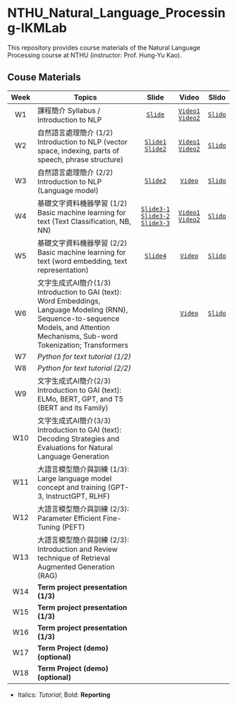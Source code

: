 # NTHU_Natural_Language_Processing-IKMLab

This repository provides course materials of the Natural Language Processing course at NTHU (instructor: Prof. Hung-Yu Kao).

## Couse Materials

| Week | Topics | Slide | Video | Slido |
|:-:|---|:-:|:-:|:-:|
|W1 | 課程簡介 Syllabus / Introduction to NLP | [`Slide`](./Slides/W0_Syllabus.pdf) | [`Video1`](https://www.youtube.com/live/oZHHnuFVHtk) [`Video2`](https://www.youtube.com/live/PW-6nELZNhg)| [`Slido`](https://app.sli.do/event/wvKBbisHUsMsKXHH2wJfW3)
|W2 | 自然語言處理簡介 (1/2) Introduction to NLP (vector space, indexing, parts of speech, phrase structure) | [`Slide1`](./Slides/W1_NLP_brief.pdf) [`Slide2`](./Slides/W2_Word%20embeddings%20and%20Language%20Modeling%20(RNN).pdf)|  [`Video1`](https://www.youtube.com/live/jBKUDUbeOkE) [`Video2`](https://www.youtube.com/live/wmUOivdJb6M) | [`Slido`](https://app.sli.do/event/dKD1f7KsoB3JGYgeQ6SBkF)
|W3 | 自然語言處理簡介 (2/2) Introduction to NLP (Language model) | [`Slide2`](./Slides/W2_Word%20embeddings%20and%20Language%20Modeling%20(RNN).pdf) | [`Video`](https://youtube.com/live/4pvbArJ5JtM) | [`Slido`](https://app.sli.do/event/dKD1f7KsoB3JGYgeQ6SBkF)
|W4 | 基礎文字資料機器學習 (1/2) Basic machine learning for text (Text Classification, NB, NN) | [`Slide3-1`](./Slides/W3_Sequence-to-sequence%20Models%20and%20Attention%20Mechanisms.pdf) [`Slide3-2`](./Slides/W3_subword.pdf) [`Slide3-3`](./Slides/W3_Transformers.pdf) | [`Video1`](https://youtube.com/live/MNYs4Skugsk) [`Video2`](https://www.youtube.com/live/TdrAnUMqmA4) | [`Slido`](https://app.sli.do/event/dKD1f7KsoB3JGYgeQ6SBkF)
|W5 | 基礎文字資料機器學習 (2/2) Basic machine learning for text (word embedding, text representation) | [`Slide4`](./Slides/W4_bert_and_its_family.pdf) | [`Video`](https://youtube.com/live/stD4aeNi9o4) | [`Slido`](https://app.sli.do/event/dKD1f7KsoB3JGYgeQ6SBkF)
|W6 | 文字生成式AI簡介(1/3) Introduction to GAI (text): Word Embeddings, Language Modeling (RNN), Sequence-to-sequence Models, and Attention Mechanisms, Sub-word Tokenization; Transformers | | [`Video`](https://youtube.com/live/LxUTwOTnQFQ) | [`Slido`](https://app.sli.do/event/dKD1f7KsoB3JGYgeQ6SBkF) 
|W7 | *Python for text tutorial (1/2)* |
|W8 | *Python for text tutorial (2/2)* |
|W9 | 文字生成式AI簡介(2/3) Introduction to GAI (text): ELMo, BERT, GPT, and T5 (BERT and its Family) |
|W10| 文字生成式AI簡介(3/3) Introduction to GAI (text): Decoding Strategies and Evaluations for Natural Language Generation |
|W11| 大語言模型簡介與訓練 (1/3): Large language model concept and training (GPT-3, InstructGPT, RLHF) |
|W12| 大語言模型簡介與訓練 (2/3): Parameter Efficient Fine-Tuning (PEFT) |
|W13| 大語言模型簡介與訓練 (2/3): Introduction and Review technique of Retrieval Augmented Generation (RAG) |
|W14| **Term project presentation (1/3)** |
|W15| **Term project presentation (1/3)** |
|W16| **Term project presentation (1/3)** |
|W17| **Term Project (demo) (optional)** |
|W18| **Term Project (demo) (optional)** |

- Italics: *Tutorial*; Bold: **Reporting**
